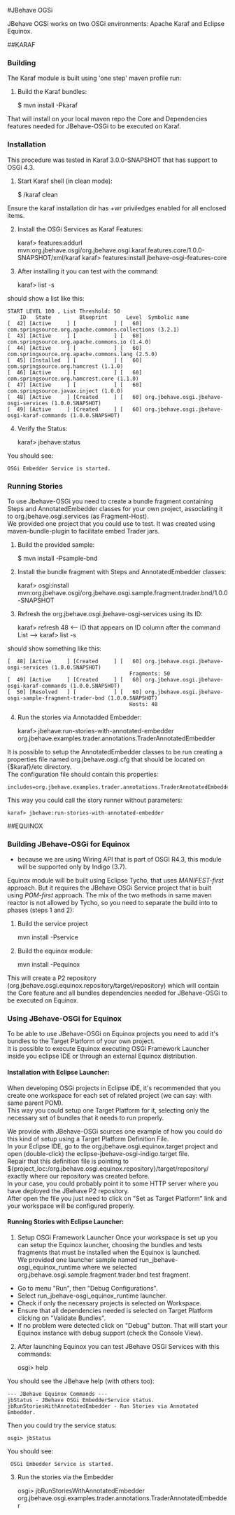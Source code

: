 #JBehave OGSi

JBehave OGSi works on two OSGi environments: Apache Karaf and Eclipse Equinox.

##KARAF

### Building

The Karaf module is built using 'one step' maven profile run:

1) Build the Karaf bundles: 

    $ mvn install -Pkaraf

That will install on your local maven repo the Core and Dependencies features needed for JBehave-OSGi to be executed on Karaf. 

### Installation
This procedure was tested in Karaf 3.0.0-SNAPSHOT that has support to OSGi 4.3.

1) Start Karaf shell (in clean mode):
    
    $ <karaf bin dir>/karaf clean

Ensure the karaf installation dir has +wr priviledges enabled for all enclosed items.

2) Install the OSGi Services as Karaf Features:

    karaf> features:addurl mvn:org.jbehave.osgi/org.jbehave.osgi.karaf.features.core/1.0.0-SNAPSHOT/xml/karaf
    karaf> features:install jbehave-osgi-features-core  
        
3) After installing it you can test with the command:

    karaf> list -s

should show a list like this:

    START LEVEL 100 , List Threshold: 50
        ID   State         Blueprint      Level  Symbolic name
    [  42] [Active     ] [            ] [   60] com.springsource.org.apache.commons.collections (3.2.1)
    [  43] [Active     ] [            ] [   60] com.springsource.org.apache.commons.io (1.4.0)
    [  44] [Active     ] [            ] [   60] com.springsource.org.apache.commons.lang (2.5.0)
    [  45] [Installed  ] [            ] [   60] com.springsource.org.hamcrest (1.1.0)
    [  46] [Active     ] [            ] [   60] com.springsource.org.hamcrest.core (1.1.0)
    [  47] [Active     ] [            ] [   60] com.springsource.javax.inject (1.0.0)
    [  48] [Active     ] [Created     ] [   60] org.jbehave.osgi.jbehave-osgi-services (1.0.0.SNAPSHOT)
    [  49] [Active     ] [Created     ] [   60] org.jbehave.osgi.jbehave-osgi-karaf-commands (1.0.0.SNAPSHOT)

4) Verify the Status:

    karaf> jbehave:status   
    
You should see:
    
    OSGi Embedder Service is started.


### Running Stories

To use Jbehave-OSGi you need to create a bundle fragment containing Steps and AnnotatedEmbedder classes for your own project, associating it to org.jbehave.osgi.services (as Fragment-Host).  
We provided one project that you could use to test. It was created using maven-bundle-plugin to facilitate embed Trader jars.
 
1) Build the provided sample:
  
    $ mvn install -Psample-bnd 
  
2) Install the bundle fragment with Steps and AnnotatedEmbedder classes:
  
    karaf> osgi:install mvn:org.jbehave.osgi/org.jbehave.osgi.sample.fragment.trader.bnd/1.0.0-SNAPSHOT

3) Refresh the org.jbehave.osgi.jbehave-osgi-services using its ID:

    karaf> refresh 48 <-- ID that appears on ID column after the command List -->
    karaf> list -s

should show something like this:
    
    [  48] [Active     ] [Created     ] [   60] org.jbehave.osgi.jbehave-osgi-services (1.0.0.SNAPSHOT)
                                           Fragments: 50
    [  49] [Active     ] [Created     ] [   60] org.jbehave.osgi.jbehave-osgi-karaf-commands (1.0.0.SNAPSHOT)
    [  50] [Resolved   ] [            ] [   60] org.jbehave.osgi.jbehave-osgi-sample-fragment-trader-bnd (1.0.0.SNAPSHOT)
                                           Hosts: 48

4) Run the stories via Annotadded Embedder:

    karaf> jbehave:run-stories-with-annotated-embedder org.jbehave.examples.trader.annotations.TraderAnnotatedEmbedder

It is possible to setup the AnnotatedEmbedder classes to be run creating a properties file named org.jbehave.osgi.cfg that should be located on {$karaf}/etc directory.  
The configuration file should contain this properties:

    includes=org.jbehave.examples.trader.annotations.TraderAnnotatedEmbedder  
 
This way you could call the story runner without parameters:

    karaf> jbehave:run-stories-with-annotated-embedder
 
 
##EQUINOX

### Building JBehave-OSGi for Equinox
* because we are using Wiring API that is part of OSGI R4.3, this module will be supported only by Indigo (3.7).

Equinox module will be built using Eclipse Tycho, that uses _MANIFEST-first_ approach. But it requires the JBehave OSGi Service project that is built using _POM-first_ approach.
The mix of the two methods in same maven reactor is not allowed by Tycho, so you need to separate the build into to phases (steps 1 and 2):

1) Build the service project

	mvn install -Pservice

2) Build the equinox module: 

	mvn install -Pequinox

This will create a P2 repository (org.jbehave.osgi.equinox.repository/target/repository) which will contain the Core feature and all bundles dependencies needed for JBehave-OSGi to be executed on Equinox.


### Using JBehave-OSGi for Equinox
To be able to use JBehave-OSGi on Equinox projects you need to add it's bundles to the Target Platform of your own project.   
It is possible to execute Equinox executing OSGi Framework Launcher inside you eclipse IDE or through an external Equinox distribution. 

#### Installation with Eclipse Launcher:

When developing OSGi projects in Eclipse IDE, it's recommended that you create one workspace for each set of related project (we can say: with same parent POM).  
This way you could setup one Target Platform for it, selecting only the necessary set of bundles that it needs to run properly.
  
We provide with JBehave-OSGi sources one example of how you could do this kind of setup using a Target Platform Definition File.  
In your Eclipse IDE, go to the org.jbehave.osgi.equinox.target project and open (double-click) the eclipse-jbehave-osgi-indigo.target file.    
Repair that this definition file is pointing to ${project_loc:/org.jbehave.osgi.equinox.repository}/target/repository/ exactly where our repository was created before.  
In your case, you could probably point it to some HTTP server where you have deployed the JBehave P2 repository.  
After open the file you just need to click on "Set as Target Platform" link and your workspace will be configured properly.


#### Running Stories with Eclipse Launcher:

1) Setup OSGi Framework Launcher
Once your workspace is set up you can setup the Equinox launcher, choosing the bundles and tests fragments that must be installed when the Equinox is launched.  
We provided one launcher sample named run_jbehave-osgi_equinox_runtime where we selected org.jbehave.osgi.sample.fragment.trader.bnd test fragment.

- Go to menu "Run", then "Debug Configurations". 
- Select run_jbehave-osgi_equinox_runtime launcher.
- Check if only the necessary projects is selected on Workspace. 
- Ensure that all dependencies needed is selected on Target Platform clicking on "Validate Bundles". 
- If no problem were detected click on "Debug" button. That will start your Equinox instance with debug support (check the Console View).

2) After launching Equinox you can test JBehave OSGi Services with this commands:

    osgi> help
    
You should see the JBehave help (with others too):

	--- JBehave Equinox Commands ---
	jbStatus - JBehave OSGi EmbedderService status.
	jbRunStoriesWithAnnotatedEmbedder - Run Stories via Annotated Embedder. 
	
Then you could try the service status:

    osgi> jbStatus
    
You should see:

     OSGi Embedder Service is started.      

3) Run the stories via the Embedder

    osgi> jbRunStoriesWithAnnotatedEmbedder org.jbehave.osgi.examples.trader.annotations.TraderAnnotatedEmbedder
    
